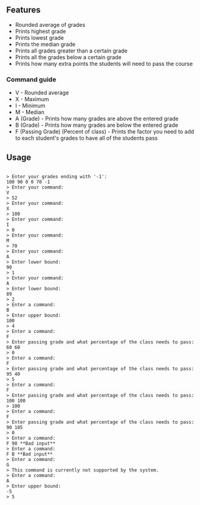 ## Features

* Rounded average of grades
* Prints highest grade
* Prints lowest grade
* Prints the median grade
* Prints all grades greater than a certain grade
* Prints all the grades below a certain grade
* Prints how many extra points the students will need to pass the course

### Command guide

* V - Rounded average
* X - Maximum
* I - Minimum
* M - Median
* A (Grade) - Prints how many grades are above the entered grade
* B (Grade) - Prints how many grades are below the entered grade
* F (Passing Grade) (Percent of class) - Prints the factor you need to add to each student's grades to have all of the students pass

## Usage

```

> Enter your grades ending with '-1':
100 90 0 0 70 -1
> Enter your command:
V
> 52
> Enter your command:
X
> 100
> Enter your command:
I
> 0
> Enter your command:
M
> 70
> Enter your command:
A
> Enter lower bound:
90
> 1
> Enter your command:
A
> Enter lower bound:
89
> 2
> Enter a command:
B
> Enter upper bound:
100
> 4
> Enter a command:
F
> Enter passing grade and what percentage of the class needs to pass:
60 60
> 0
> Enter a command:
F
> Enter passing grade and what percentage of the class needs to pass:
95 40
> 5
> Enter a command:
F
> Enter passing grade and what percentage of the class needs to pass:
100 100
> 100
> Enter a command:
F
> Enter passing grade and what percentage of the class needs to pass:
90 105
> 0
> Enter a command:
F 90 **Bad input**
> Enter a command:
F B **Bad input**
> Enter a command:
G
> This command is currently not supported by the system.
> Enter a command:
A
> Enter upper bound:
-5
> 5
```
